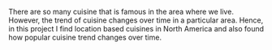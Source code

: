 There are so many cuisine that is famous in the area where we live. However, the trend of cuisine changes over time in a particular area. Hence, in this project I find location based cuisines in North America and also found how popular cuisine trend changes over time.
